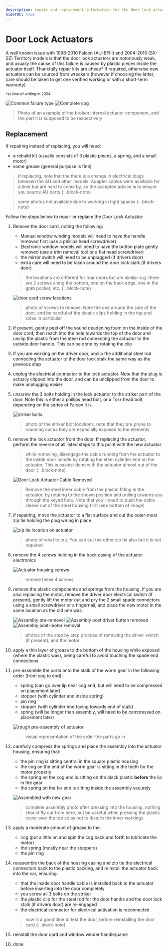 ```yaml
---
description: repair and replacement information for the door lock actuators. Also relevant for BA/BF Falcons and SX/SY Territorys
hideTOC: true
---
```


# Door Lock Actuators

A well known issue with 1998-2010 Falcon (AU-BFIII) and 2004-2016 (SX-SZ) Territory models is that the door lock actuators are notoriously weak, and usually the cause of this failure is caused by plastic pieces inside the actuator itself. Thankfully repair kits are cheap* if required, otherwise new actuators can be sourced from wreckers (however if choosing the latter, care should be taken to get one verified working or with a short-term warranty)

<sup>*at time of writing in 2024</sup>

![Common failure type](./failed-cog.jpg)
![Complete cog](./complete-cog.jpg)

> Photo of an example of the broken internal actuator component, and the part it is supposed to be respectively

## Replacement
If repairing instead of replacing, you will need:
- a rebuild kit (usually consists of 3 plastic pieces, a spring, and a small motor)
- some grease (general purpose is fine)

> if replacing, note that the there is a change in electrical plugs between the AU and other models. Adapter cables were available for a time but are hard to come by, so the accepted advice is to ensure you source AU parts
{: .block-note}

> some photos not available due to working in tight spaces
{: .block-note}

Follow the steps below to repair or replace the Door Lock Actuator:

1. Remove the door card, noting the following:
    - Manual window winding models will need to have the handle removed first (use a phillips head screwdriver)
    - Electronic window models will need to have the button plate gently removed (use a trim removal tool or a flat head screwdriver)
    - the mirror switch will need to be unplugged (if drivers door)
    - extra care will need to be taken around the door lock stalk (if drivers door)
    
    > the locations are different for rear doors but are similar e.g. there are 2 screws along the bottom, one on the back edge, one in the grab pocket, etc.
    {: .block-note}

    ![door card screw locations](../../Common/door-card-screws.jpg)

    > photo of screws to remove. Note the one around the side of the door, and be careful of the plastic clips holding in the top and sides in particular

1. If present, gently peel off the sound deadening foam on the inside of the door card, then reach into the hole towards the top of the door and unclip the plastic from the steel rod connecting the actuator to the outside door handle. This can be done by rotating the clip
1. If you are working on the driver door, unclip the additional steel rod connecting the actuator to the door lock stalk the same way as the previous step
1. unplug the electrical connector to the lock actuator. Note that the plug is actually clipped into the door, and can be unclipped from the door to make unplugging easier
1. unscrew the 3 bolts holding in the lock actuator to the striker part of the door. Note this is either a phillips head bolt, or a Torx head bolt, depending on the series of Falcon it is

    ![striker bolts](./striker-screws.jpg)

    > photo of the striker bolt locations. note that they are prone to rounding out as they are especially exposed to the elements

1. remove the lock actuator from the door. If replacing the actuator, perform the reverse of all listed steps to this point with the new actuator
    > while removing, disengage the cable running from the actuator to the inside door handle by rotating the steel cylinder end on the actuator. This is easiest done with the actuator almost out of the door
    {: .block-note}

    ![Door Lock Actuator Cable Removed](./actuator-cable-removal.jpg)

    > Remove the steel inner cable from the plastic fitting in the actuator, by rotating to the shown position and pulling towards you through the keyed hole. Note that you'll need to push the cable sleeve out of the steel housing first (see bottom of image)

1. if repairing, move the actuator to a flat surface and cut the outer-most zip tie holding the plug wiring in place

    ![zip tie location on actuator](./cable-tie-cut.jpg)

    > photo of what to cut. You can cut the other zip tie also but it is not required

1. remove the 4 screws holding in the back casing of the actuator electronics
    
    ![Actuator housing screws](./actuator-housing-screws.jpg)

    > remove these 4 screws

1. remove the plastic components and springs from the housing. If you are also replacing the motor, remove the driver door electrical switch (if present), gently lift the motor out and pry the 2 small spade connectors using a small screwdriver or a fingernail, and place the new motor in the same location as the old one was.
    
    ![Assembly pre-removal](./old-actuator-exposed.jpg)
    ![Assembly post driver button removed](./actuator-driver-button-removed.jpg)
    ![Assembly post-motor removal](./actuator-motor-removed.jpg)

    > photos of the step by step process of removing the driver switch (if present), and the motor

1. apply a thin layer of grease to the bottom of the housing while exposed (where the plastic was), being careful to avoid touching the spade end connections
1. pre-assemble the parts onto the stalk of the worm gear in the following order (from cog to end):
    - spring (can go over lip near cog end, but will need to be compressed on placement later)
    - stopper (with cylinder end inside spring)
    - pin ring
    - stopper (with cylinder end facing towards end of stalk)
    - spring (will be longer than assembly, will need to be compressed on placement later)

    ![rough pre-assembly of actuator](./actuator-assembly.jpg)

    > visual representation of the order the parts go in
    
1. carefully compress the springs and place the assembly into the actuator housing, ensuring that:
    - the pin ring is sitting central in the square plastic housing
    - the cog on the end of the worm gear is sitting in the teeth for the motor properly
    - the spring on the cog end is sitting on the black plastic **before** the lip in the gear
    - the spring on the far end is sitting inside the assembly securely

    ![Assembled with new gear](./assembly-assembled.jpg)

    > complete assembly photo after pressing into the housing. nothing should fly out from here, but be careful when pressing the plastic cover over the top so as not to disturb the inner workings
    
1. apply a moderate amount of grease to the:
    - cog (put a little on and spin the cog back and forth to lubricate the motor)
    - the spring (mostly near the stoppers)
    - the pin ring
1. reassemble the back of the housing casing and zip tie the electrical connectors back to the plastic backing, and reinstall the actuator back into the car, ensuring:
    - that the inside door handle cable is installed back to the actuator before inserting into the door completely
    - you screw all 3 bolts on the striker
    - the plastic clip for the steel rod for the door handle and the door lock stalk (if drivers door) are re-engaged
    - the electrical connector for electrical activation is reconnected

    > now is a good time to test the door, before reinstalling the door card
    {: .block-note}
    
1. reinstall the door card and window winder handle/panel
1. done